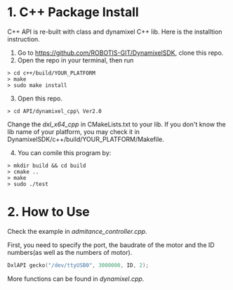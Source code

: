 # 1. C++ Package Install

C++ API is re-built with class and dynamixel C++ lib. Here is the installtion instruction.

1. Go to https://github.com/ROBOTIS-GIT/DynamixelSDK, clone this repo.
2. Open the repo in your terminal, then run 
```shell
> cd c++/build/YOUR_PLATFORM
> make
> sudo make install
```
3. Open this repo.
```shell
> cd API/dynamixel_cpp\ Ver2.0
```
Change the *dxl_x64_cpp* in CMakeLists.txt to your lib. If you don't know the lib name of your platform, you may check it in DynamixelSDK/c++/build/YOUR_PLATFORM/Makefile.

4. You can comile this program by:
```shell
> mkdir build && cd build
> cmake ..
> make
> sudo ./test
```
# 2. How to Use

Check the example in *admitance_controller.cpp*.

First, you need to specify the port, the baudrate of the motor and the ID numbers(as well as the numbers of motor).


```C++
DxlAPI gecko("/dev/ttyUSB0", 3000000, ID, 2);
```

More functions can be found in *dynamixel.cpp*.
